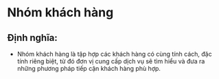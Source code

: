 # Nhóm khách hàng

## Định nghĩa:

* Nhóm khách hàng là tập hợp các khách hàng có cùng tính cách, đặc tính riêng biệt, từ đó đơn vị cung cấp dịch vụ sẽ tìm hiểu và đưa ra những phương pháp tiếp cận khách hàng phù hợp.


